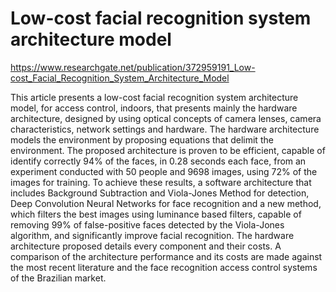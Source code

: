 # Low-cost facial recognition system architecture model

https://www.researchgate.net/publication/372959191_Low-cost_Facial_Recognition_System_Architecture_Model

This article presents a low-cost facial recognition system architecture model, for access control, indoors, that presents mainly the hardware architecture, designed by using optical concepts of camera lenses, camera characteristics, network settings and hardware. The hardware architecture models the environment by proposing equations that delimit the environment. The proposed architecture is proven to be efficient, capable of identify correctly 94% of the faces, in 0.28 seconds each face, from an experiment conducted with 50 people and 9698 images, using 72% of the images for training. To achieve these results, a software architecture that includes Background Subtraction and Viola-Jones Method for detection, Deep Convolution Neural Networks for face recognition and a new method, which filters the best images using luminance based filters, capable of removing 99% of false-positive faces detected by the Viola-Jones algorithm, and significantly improve facial recognition. The hardware architecture proposed details every component and their costs. A comparison of the architecture performance and its costs are made against the most recent literature and the face recognition access control systems of the Brazilian market.


